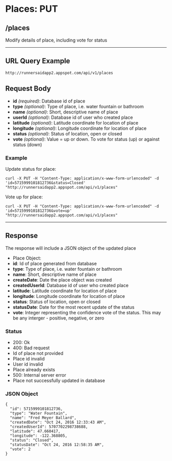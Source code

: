 # Places: PUT

## /places

Modify details of place, including vote for status

---

## URL Query Example

```
http://runnersaidapp2.appspot.com/api/v1/places
```

## Request Body

- **id** *(required)*: Database id of place
 - **type** *(optional)*: Type of place, i.e. water fountain or bathroom
 - **name** *(optional)*: Short, descriptive name of place
 - **userId** *(optional)*: Database id of user who created place
 - **latitude** *(optional)*: Latitude coordinate for location of place
 - **longitude** *(optional)*: Longitude coordinate for location of place
 - **status** *(optional)*: Status of location, open or closed
 - **vote** *(optional)*: Value = up or down. To vote for status (up) or against status (down)

### Example

Update status for place:

```
curl -X PUT -H "Content-Type: application/x-www-form-urlencoded" -d 'id=5715999101812736&status=Closed' "http://runnersaidapp2.appspot.com/api/v1/places"
```

Vote up for place:

```
curl -X PUT -H "Content-Type: application/x-www-form-urlencoded" -d 'id=5715999101812736&vote=up' "http://runnersaidapp2.appspot.com/api/v1/places"
```

---

## Response

The response will include a JSON object of the updated place

- Place Object:
 - **id**: Id of place generated from database
 - **type**: Type of place, i.e. water fountain or bathroom
 - **name**: Short, descriptive name of place
 - **createDate**: Date the place object was created
 - **createdUserId**: Database id of user who created place
 - **latitude**: Latitude coordinate for location of place
 - **longitude**: Longitude coordinate for location of place
 - **status**: Status of location, open or closed
 - **statusDate**: Date for the most recent update of the status
 - **vote**: Integer representing the confidence vote of the status. This may be any interger - positive, negative, or zero

### Status
- 200: Ok
- 400: Bad request
 - Id of place not provided 
 - Place id invalid
 - User id invalid
 - Place already exists
- 500: Internal server error
 - Place not successfully updated in database


### JSON Object

```
{
  "id": 5715999101812736,
  "type": "Water Fountain",
  "name": "Fred Meyer Ballard",
  "createdDate": "Oct 24, 2016 12:33:43 AM",
  "createdUserId": 5707702298738688,
  "latitude": 47.660417,
  "longitude": -122.368805,
  "status": "Closed",
  "statusDate": "Oct 24, 2016 12:58:35 AM",
  "vote": 2
}
```